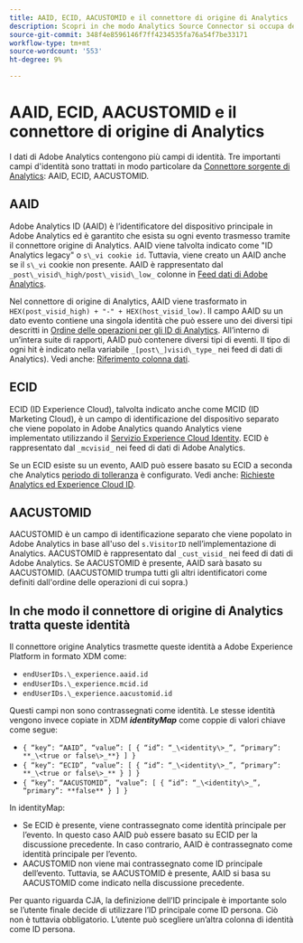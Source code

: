 ```yaml
---
title: AAID, ECID, AACUSTOMID e il connettore di origine di Analytics
description: Scopri in che modo Analytics Source Connector si occupa dei campi di identità di Adobe Analytics.
source-git-commit: 348f4e8596146f7ff4234535fa76a54f7be33171
workflow-type: tm+mt
source-wordcount: '553'
ht-degree: 9%

---
```



# AAID, ECID, AACUSTOMID e il connettore di origine di Analytics

I dati di Adobe Analytics contengono più campi di identità. Tre importanti campi d&#39;identità sono trattati in modo particolare da [Connettore sorgente di Analytics](https://experienceleague.adobe.com/docs/experience-platform/sources/ui-tutorials/create/adobe-applications/analytics.html?lang=it): AAID, ECID, AACUSTOMID.

## AAID

Adobe Analytics ID (AAID) è l’identificatore del dispositivo principale in Adobe Analytics ed è garantito che esista su ogni evento trasmesso tramite il connettore origine di Analytics. AAID viene talvolta indicato come &quot;ID Analytics legacy&quot; o `s\_vi cookie id`. Tuttavia, viene creato un AAID anche se il `s\_vi` cookie non presente. AAID è rappresentato dal `_post\_visid\_high/post\_visid\_low_` colonne in [Feed dati di Adobe Analytics](https://experienceleague.adobe.com/docs/analytics/export/analytics-data-feed/data-feed-contents/datafeeds-reference.html?lang=it#columns%2C-descriptions%2C-and-data-types).

Nel connettore di origine di Analytics, AAID viene trasformato in `HEX(post_visid_high) + "-" + HEX(host_visid_low)`. Il campo AAID su un dato evento contiene una singola identità che può essere uno dei diversi tipi descritti in [Ordine delle operazioni per gli ID di Analytics](https://experienceleague.adobe.com/docs/id-service/using/reference/analytics-reference/analytics-order-of-operations.html?lang=en%5B%5D). All’interno di un’intera suite di rapporti, AAID può contenere diversi tipi di eventi. Il tipo di ogni hit è indicato nella variabile `_[post\_]visid\_type_` nei feed di dati di Analytics). Vedi anche: [Riferimento colonna dati](https://experienceleague.adobe.com/docs/analytics/export/analytics-data-feed/data-feed-contents/datafeeds-reference.html?lang=it).

## ECID

ECID (ID Experience Cloud), talvolta indicato anche come MCID (ID Marketing Cloud), è un campo di identificazione del dispositivo separato che viene popolato in Adobe Analytics quando Analytics viene implementato utilizzando il [Servizio Experience Cloud Identity](https://experienceleague.adobe.com/docs/id-service/using/implementation/setup-analytics.html?lang=it). ECID è rappresentato dal `_mcvisid_` nei feed di dati di Adobe Analytics.

Se un ECID esiste su un evento, AAID può essere basato su ECID a seconda che Analytics [periodo di tolleranza](https://experienceleague.adobe.com/docs/id-service/using/reference/analytics-reference/grace-period.html?lang=it) è configurato. Vedi anche: [Richieste Analytics ed Experience Cloud ID](https://experienceleague.adobe.com/docs/id-service/using/reference/analytics-reference/legacy-analytics.html?lang=en).

## AACUSTOMID

AACUSTOMID è un campo di identificazione separato che viene popolato in Adobe Analytics in base all&#39;uso del `s.VisitorID` nell’implementazione di Analytics. AACUSTOMID è rappresentato dal `_cust_visid_` nei feed di dati di Adobe Analytics. Se AACUSTOMID è presente, AAID sarà basato su AACUSTOMID. (AACUSTOMID trumpa tutti gli altri identificatori come definiti dall&#39;ordine delle operazioni di cui sopra.)

## In che modo il connettore di origine di Analytics tratta queste identità

Il connettore origine Analytics trasmette queste identità a Adobe Experience Platform in formato XDM come:

* `endUserIDs.\_experience.aaid.id`
* `endUserIDs.\_experience.mcid.id`
* `endUserIDs.\_experience.aacustomid.id`

Questi campi non sono contrassegnati come identità. Le stesse identità vengono invece copiate in XDM **_identityMap_** come coppie di valori chiave come segue:

* `{ “key”: “AAID”, “value”: [ { “id”: “_\<identity\>_”, “primary”: **_\<true or false\>_**} ] }`
* `{ “key”: “ECID”, “value”: [ { “id”: “_\<identity\>_”, “primary”: **_\<true or false\>_** } ] }`
* `{ “key”: “AACUSTOMID”, “value”: [ { “id”: “_\<identity\>_”, “primary”: **false** } ] }`

In identityMap:

* Se ECID è presente, viene contrassegnato come identità principale per l’evento. In questo caso AAID può essere basato su ECID per la discussione precedente.
In caso contrario, AAID è contrassegnato come identità principale per l’evento.
* AACUSTOMID non viene mai contrassegnato come ID principale dell’evento. Tuttavia, se AACUSTOMID è presente, AAID si basa su AACUSTOMID come indicato nella discussione precedente.

Per quanto riguarda CJA, la definizione dell’ID principale è importante solo se l’utente finale decide di utilizzare l’ID principale come ID persona. Ciò non è tuttavia obbligatorio. L’utente può scegliere un’altra colonna di identità come ID persona.


